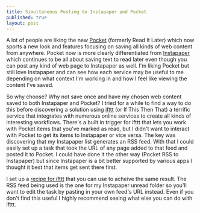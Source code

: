 ```yaml
---
title: Simultaneous Posting to Instapaper and Pocket
published: true
layout: post
---
```


A lot of people are liking the new [Pocket](http://getpocket.com/) (formerly Read It Later) which now sports a new look and features focusing on saving all kinds of web content from anywhere. Pocket now is more clearly differentiated from [Instapaper](http://www.instapaper.com/) which continues to be all about saving text to read later even though you can post any kind of web page to Instapaper as well. I'm liking Pocket but still love Instapaper and can see how each service may be useful to me depending on what context I'm working in and how I feel like viewing the content I've saved.

So why choose? Why not save once and have my chosen web content saved to both Instapaper and Pocket? I tried for a while to find a way to do this before discovering a solution using [ifttt](http://ifttt.com/) (or If This Then That) a terrific service that integrates with numerous online services to create all kinds of interesting workflows. There's a built in trigger for ifttt that lets you work with Pocket items that you've marked as read, but I didn't want to interact with Pocket to get its items to Instapaper or vice versa. The key was discovering that my Instapaper list generates an RSS feed. With that I could easily set up a task that took the URL of any page added to that feed and posted it to Pocket. I could have done it the other way (Pocket RSS to Instapaper) but since Instapaper is a bit better supported by various apps I thought it best that items get sent there first.

I set up a [recipe for ifttt](http://ifttt.com/recipes/33702) that you can use to acheive the same result. The RSS feed being used is the one for my Instapaper unread folder so you'll want to edit the task by pasting in your own feed's URL instead. Even if you don't find this useful I highly recommend seeing what else you can do with ifttt.  


